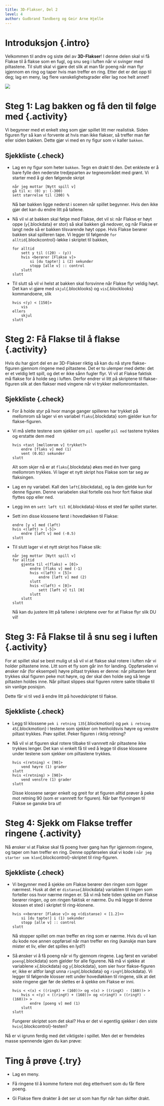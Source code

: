 ```yaml
---
title: 3D-Flakser, Del 2
level: 4
author: Gudbrand Tandberg og Geir Arne Hjelle
---
```


# Introduksjon {.intro}

Velkommen til andre og siste del av __3D-Flakser__! I denne delen skal
vi få Flakse til å flakse som en fugl, og snu seg i luften når vi
svinger med piltastene.  Til slutt skal vi gjøre det slik at man får
poeng når man flyr igjennom en ring og taper hvis man treffer en
ring. Etter det er det opp til deg; lag en meny, lag flere
vanskelighetsgrader eller lag noe helt annet!

![](3d_flakser.png)

# Steg 1: Lag bakken og få den til følge med {.activity}

Vi begynner med et enkelt steg som gjør spillet litt mer realistisk.
Siden figuren flyr så kan vi forvente at hvis man ikke flakser, så
treffer man før eller siden bakken. Dette gjør vi med en ny figur som
vi kaller `bakken`.

## Sjekkliste {.check}

+ Lag en ny figur som heter `bakken`. Tegn en drakt til den. Det
  enkleste er å bare fylle den nederste tredjeparten av tegneområdet
  med grønt. Vi starter med å gi den følgende skript

  ```blocks
  når jeg mottar [Nytt spill v]
  gå til x: (0) y: (-300)
  sett størrelse til (200) %
  ```

  Nå bør bakken ligge nederst i scenen når spillet begynner. Hvis
  den ikke gjør det kan du endre litt på tallene.

+ Nå vil vi at bakken skal følge med Flakse, det vil si: når Flakse er
  høyt oppe (`y`{.blockdata} er stor) så skal bakken gå nedover, og
  når Flakse er langt nede så er bakken tilsvarende høyt oppe. Hvis
  Flakse berører bakken skal spilleren tape. Vi legger til følgende
  `for alltid`{.blockcontrol}-løkke i skriptet til bakken,

  ```blocks
  for alltid
      sett y til ((20) - (y))
      hvis <berører [Flakse v]>
          si [du tapte!] i (2) sekunder
          stopp [alle v] :: control
      slutt
  slutt
  ```

+ Til slutt så vil vi helst at bakken skal forsvinne når Flakse flyr
  veldig høyt. Det kan vi gjøre med `skjul`{.blocklooks} og
  `vis`{.blocklooks} kommandoene, slik

  ```blocks
  hvis <(y) < [150]>
      vis
  ellers
      skjul
  slutt
  ```

# Steg 2: Få Flakse til å flakse {.activity}

Hvis du har gjort del en av 3D-Flakser riktig så kan du nå styre
flakse-figuren gjennom ringene med piltastene. Det er to ulemper med
dette: det er et veldig lett spill, og det er ikke sånn fugler
flyr. Vi vil at Flakse faktisk må flakse for å holde seg i
luften. Derfor endrer vi litt på skriptene til flakse-figuren slik at
den flakser med vingene når vi trykker mellomromtasten.

## Sjekkliste {.check}

+ For å holde styr på hvor mange ganger spilleren har trykket på
  mellomrom så lager vi en variabel `flaks`{.blockdata} som gjelder
  kun for flakse-figuren.

+ Vi må slette testene som sjekker om `pil opp`eller `pil ned` tastene
  trykkes og erstatte dem med

  ```blocks
  hvis <tast [mellomrom v] trykket?>
      endre [flaks v] med (1)
      vent (0.01) sekunder
  slutt
  ```

  Alt som skjer nå er at `flaks`{.blockdata} økes med én hver gang
  mellomrom trykkes. Vi lager et nytt skript hos Flakse som tar seg
  av flaksingen.

+ Lag en ny variabel. Kall den `løft`{.blockdata}, og la den gjelde
  kun for denne figuren. Denne variabelen skal fortelle oss hvor fort
  flakse skal flyttes opp eller ned.

+ Legg inn en `sett løft til 0`{.blockdata}-kloss et sted før spillet
  starter.

+ Sett inn disse klossene først i hovedløkken til Flakse:

  ```blocks
  endre [y v] med (løft)
  hvis <(løft) > [-5]>
      endre [løft v] med (-0.5)
  slutt
  ```

+ Til slutt lager vi et nytt skript hos Flakse slik:

  ```blocks
  når jeg mottar [Nytt spill v]
  for alltid
      gjenta til <(flaks) = [0]>
          endre [flaks v] med (-1)
          hvis <(løft) < [5]>
              endre [løft v] med (2)
          slutt
          hvis <(løft) < [0]>
              sett [løft v] til [0]
          slutt
      slutt
  slutt
  ```

  Nå kan du justere litt på tallene i skriptene over for at Flakse
  flyr slik DU vil!

# Steg 3: Få Flakse til å snu seg i luften {.activity}

For at spillet skal se best mulig ut så vil vi at flakse skal rotere i
luften når vi holder piltastene inne. Litt som et fly som går inn for
landing. Oppførselen vi ønsker når (for eksempel) høyre piltast
trykkes er denne: når piltasten først trykkes skal figuren peke mot
høyre, og der skal den holde seg så lenge piltasten holdes inne. Når
piltast slippes skal figuren rotere sakte tilbake til sin vanlige
posisjon.

Dette får vi til ved å endre litt på hovedskriptet til flakse.

## Sjekkliste {.check}

+ Legg til klossene `pek i retning 135`{.blockmotion} og `pek i
  retning 45`{.blockmotion} i testene som sjekker om henholdsvis høyre
  og venstre piltast trykkes. Prøv spillet. Peker figuren i riktig
  retning?

+ Nå vil vi at figuren skal rotere tilbake til vannrett når piltastene
  ikke trykkes lenger. Det kan vi enkelt få til ved å legge til disse
  klossene under testene som sjekker om piltastene trykkes.

  ```blocks
  hvis <(retning) < [90]>
      vend høyre (1) grader
  slutt
  hvis <(retning) > [90]>
      vend venstre (1) grader
  slutt
  ```

  Disse klossene sørger enkelt og greit for at figuren alltid prøver
  å peke mot retning 90 (som er vannrett for figuren). Når bør
  flyvningen til Flakse se ganske bra ut!

# Steg 4: Sjekk om Flakse treffer ringene {.activity}

Nå ønsker vi at Flakse skal få poeng hver gang han flyr igjennom
ringene, og taper om han treffer en ring. Denne oppførselen skal vi
kode i `når jeg starter som klon`{.blockcontrol}-skriptet til
ring-figuren.

## Sjekkliste {.check}

+ Vi begynner med å sjekke om Flakse berører den ringen som ligger
  nærmest. Husk at det er `distanse`{.blockdata} variablen til
  ringen som forteller oss hvor nærme ringen er. Så vi må hele tiden
  sjekke om Flakse berører ringen, *og* om ringen faktisk er nærme. Du
  må legge til denne klossen et sted i skriptet til ring-klonene.

  ```blocks
  hvis <<berører [Flakse v]> og <(distanse) < [1.2]>>
      si [du tapte!] i (1) sekunder
      stopp [alle v] :: control
  slutt
  ```

  Nå stopper spillet om man treffer en ring som er nærme. Hvis du
  vil kan du kode noe annen oppførsel når man treffer en ring
  (kanskje man bare mister et liv, eller det spilles en lyd?)

+ Så ønsker vi å få poeng når vi fly gjennom ringene. Lag først en
  variabel `poeng`{.blockdata} som gjelder for alle figurene. Nå må vi
  sjekke at variablene `x`{.blockdata} og `y`{.blockdata}, som sier
  hvor flakse-figuren er, ikke er altfor langt unna
  `ringX`{.blockdata} og `ringY`{.blockdata}. Vi legger til følgende
  klosser rett under hovedløkken til ringene, slik at det siste
  ringene gjør før de slettes er å sjekke om Flakse er inni.

  ```blocks
  hvis < <(x) < ((ringX) + (160))> og <(x) > ((ringX) - (160))> >
      hvis < <(y) < ((ringY) + (160))> og <(ringY) > ((ringY) - (160))> >
          endre [poeng v] med (1)
      slutt
  slutt
  ```

  Fungerer skriptet som det skal? Hva er det vi egentlig sjekker i
  den siste `hvis`{.blockcontrol}-testen?

Nå er vi igrunn ferdig med det viktigste i spillet. Men det er
fremdeles masse spennende igjen du kan prøve:

# Ting å prøve {.try}

+ Lag en meny.

+ Få ringene til å komme fortere mot deg etterhvert som du får flere
  poeng.

+ Gi Flakse flere drakter å det ser ut som han flyr når han skifter
  drakt.
